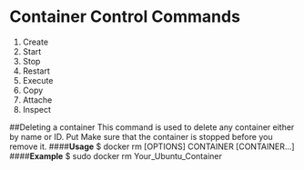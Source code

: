 # Container Control Commands

1. Create
2. Start
3. Stop
4. Restart
5. Execute
6. Copy
7. Attache
8. Inspect

##Deleting a container
This command is used to delete any container either by name or ID. Put Make sure that the container is stopped before you remove it.
####**Usage**
$ docker rm [OPTIONS] CONTAINER [CONTAINER...]
####**Example**
$ sudo docker rm Your_Ubuntu_Container

